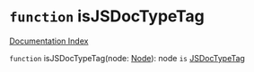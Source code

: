 # `function` isJSDocTypeTag

[Documentation Index](../README.md)

`function` isJSDocTypeTag(node: [Node](../interface.Node/README.md)): node `is` [JSDocTypeTag](../interface.JSDocTypeTag/README.md)

